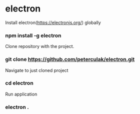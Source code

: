 # electron

Install electron(https://electronjs.org/) globally

### npm install -g electron

Clone repository with the project.

### git clone https://github.com/peterculak/electron.git

Navigate to just cloned project

### cd electron

Run application

### electron .
